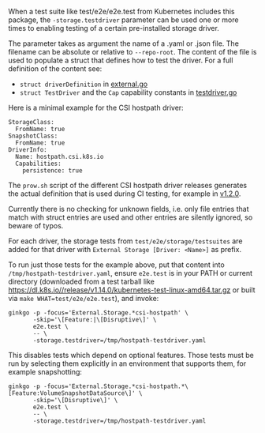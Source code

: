 When a test suite like test/e2e/e2e.test from Kubernetes includes this
package, the `-storage.testdriver` parameter can be used one or more
times to enabling testing of a certain pre-installed storage driver.

The parameter takes as argument the name of a .yaml or .json file. The
filename can be absolute or relative to `--repo-root`. The content of
the file is used to populate a struct that defines how to test the
driver. For a full definition of the content see:
- `struct driverDefinition` in [external.go](./external.go)
- `struct TestDriver` and the `Cap` capability constants in [testdriver.go](../framework/testdriver.go)

Here is a minimal example for the CSI hostpath driver:

    StorageClass:
      FromName: true
    SnapshotClass:
      FromName: true
    DriverInfo:
      Name: hostpath.csi.k8s.io
      Capabilities:
        persistence: true

The `prow.sh` script of the different CSI hostpath driver releases
generates the actual definition that is used during CI testing, for
example in
[v1.2.0](https://github.com/kubernetes-csi/csi-driver-host-path/blob/v1.2.0/release-tools/prow.sh#L748-L763).

Currently there is no checking for unknown fields, i.e. only file
entries that match with struct entries are used and other entries are
silently ignored, so beware of typos.

For each driver, the storage tests from `test/e2e/storage/testsuites`
are added for that driver with `External Storage [Driver: <Name>]` as
prefix.

To run just those tests for the example above, put that content into
`/tmp/hostpath-testdriver.yaml`, ensure `e2e.test` is in your PATH or current directory (downloaded from a test tarball like https://dl.k8s.io//release/v1.14.0/kubernetes-test-linux-amd64.tar.gz or built via `make WHAT=test/e2e/e2e.test`), and invoke:

    ginkgo -p -focus='External.Storage.*csi-hostpath' \
           -skip='\[Feature:|\[Disruptive\]' \
           e2e.test \
           -- \
           -storage.testdriver=/tmp/hostpath-testdriver.yaml

This disables tests which depend on optional features. Those tests
must be run by selecting them explicitly in an environment that
supports them, for example snapshotting:

    ginkgo -p -focus='External.Storage.*csi-hostpath.*\[Feature:VolumeSnapshotDataSource\]' \
           -skip='\[Disruptive\]' \
           e2e.test \
           -- \
           -storage.testdriver=/tmp/hostpath-testdriver.yaml
